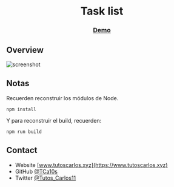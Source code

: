 <h1 align="center">Task list</h1>

<div align="center">
  <h3>
    <a href="https://tca10s.github.io/todo-list-js/">
      Demo
    </a>
  </h3>
</div>

## Overview

![screenshot](https://raw.githubusercontent.com/TCa10s/todo-list-js/main/img/todo-list.jpeg)


## Notas

Recuerden reconstruir los módulos de Node.

```
npm install
```

Y para reconstruir el build, recuerden:

```
npm run build
```

## Contact

- Website [www.tutoscarlos.xyz](https://www.tutoscarlos.xyz)
- GitHub [@TCa10s](https://https://github.com/TCa10s)
- Twitter [@Tutos_Carlos11](https://twitter.com/Tutos_Carlos11)